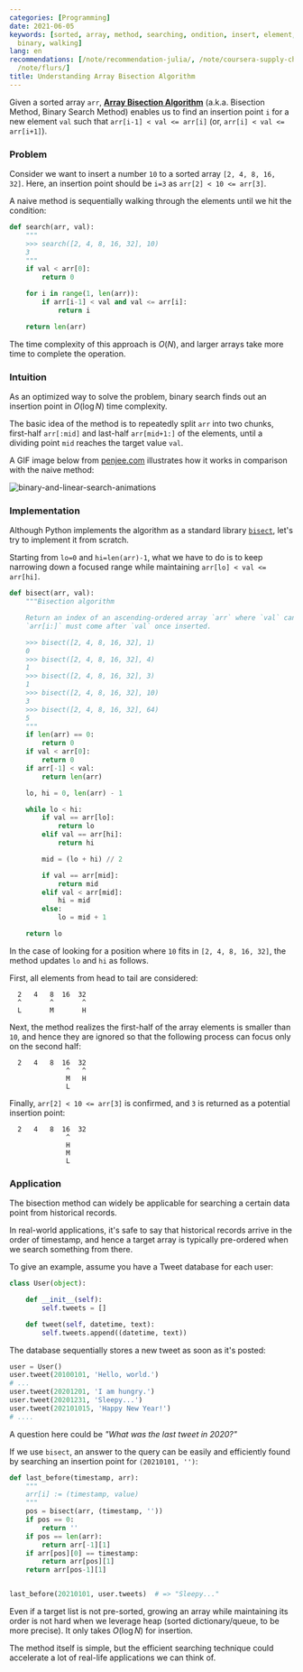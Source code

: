 ```yaml
---
categories: [Programming]
date: 2021-06-05
keywords: [sorted, array, method, searching, ondition, insert, element, dictionary,
  binary, walking]
lang: en
recommendations: [/note/recommendation-julia/, /note/coursera-supply-chain-management/,
  /note/flurs/]
title: Understanding Array Bisection Algorithm
---
```


Given a sorted array `arr`, **[Array Bisection Algorithm](https://en.wikipedia.org/wiki/Bisection_method)** (a.k.a. Bisection Method, Binary Search Method) enables us to find an insertion point `i` for a new element `val` such that `arr[i-1] < val <= arr[i]` (or, `arr[i] < val <= arr[i+1]`).

### Problem

Consider we want to insert a number `10` to a sorted array `[2, 4, 8, 16, 32]`. Here, an insertion point should be `i=3` as `arr[2] < 10 <= arr[3]`. 

A naive method is sequentially walking through the elements until we hit the condition:

```py
def search(arr, val):
    """
    >>> search([2, 4, 8, 16, 32], 10)
    3
    """
    if val < arr[0]:
        return 0

    for i in range(1, len(arr)):
        if arr[i-1] < val and val <= arr[i]:
            return i

    return len(arr)
```

The time complexity of this approach is $O(N)$, and larger arrays take more time to complete the operation.

### Intuition

As an optimized way to solve the problem, binary search finds out an insertion point in $O(\log N)$ time complexity.

The basic idea of the method is to repeatedly split `arr` into two chunks, first-half `arr[:mid]` and last-half `arr[mid+1:]` of the elements, until a dividing point `mid` reaches the target value `val`.

A GIF image below from [penjee.com](https://blog.penjee.com/binary-vs-linear-search-animated-gifs/) illustrates how it works in comparison with the naive method:

![binary-and-linear-search-animations](/images/array-bisection-algorithm//binary-and-linear-search-animations.gif)

### Implementation

Although Python implements the algorithm as a standard library [`bisect`](https://docs.python.org/3/library/bisect.html), let's try to implement it from scratch.

Starting from `lo=0` and `hi=len(arr)-1`, what we have to do is to keep narrowing down a focused range while maintaining `arr[lo] < val <= arr[hi]`.

```py
def bisect(arr, val):
    """Bisection algorithm

    Return an index of an ascending-ordered array `arr` where `val` can be inserted. A returned index `i` indicates a potential insertion point, and
    `arr[i:]` must come after `val` once inserted.

    >>> bisect([2, 4, 8, 16, 32], 1)
    0
    >>> bisect([2, 4, 8, 16, 32], 4)
    1
    >>> bisect([2, 4, 8, 16, 32], 3)
    1
    >>> bisect([2, 4, 8, 16, 32], 10)
    3
    >>> bisect([2, 4, 8, 16, 32], 64)
    5
    """
    if len(arr) == 0:
        return 0
    if val < arr[0]:
        return 0
    if arr[-1] < val:
        return len(arr)

    lo, hi = 0, len(arr) - 1

    while lo < hi:
        if val == arr[lo]:
            return lo
        elif val == arr[hi]:
            return hi

        mid = (lo + hi) // 2

        if val == arr[mid]:
            return mid
        elif val < arr[mid]:
            hi = mid
        else:
            lo = mid + 1

    return lo
```

In the case of looking for a position where `10` fits in `[2, 4, 8, 16, 32]`, the method updates `lo` and `hi` as follows.

First, all elements from head to tail are considered:

```
  2   4   8  16  32
  ^       ^       ^
  L       M       H
```

Next, the method realizes the first-half of the array elements is smaller than `10`, and hence they are ignored so that the following process can focus only on the second half:

```
  2   4   8  16  32
              ^   ^
              M   H
              L
```

Finally, `arr[2] < 10 <= arr[3]` is confirmed, and `3` is returned as a potential insertion point:

```
  2   4   8  16  32
              ^
              H
              M
              L
```

### Application

The bisection method can widely be applicable for searching a certain data point from historical records. 

In real-world applications, it's safe to say that historical records arrive in the order of timestamp, and hence a target array is typically pre-ordered when we search something from there. 

To give an example, assume you have a Tweet database for each user:

```py
class User(object):

    def __init__(self):
        self.tweets = []

    def tweet(self, datetime, text):
        self.tweets.append((datetime, text))
```

The database sequentially stores a new tweet as soon as it's posted:

```py
user = User()
user.tweet(20100101, 'Hello, world.')
# ...
user.tweet(20201201, 'I am hungry.')
user.tweet(20201231, 'Sleepy...')
user.tweet(202101015, 'Happy New Year!')
# ....
```

A question here could be *"What was the last tweet in 2020?"*

If we use `bisect`, an answer to the query can be easily and efficiently found by searching an insertion point for `(20210101, '')`:

```py
def last_before(timestamp, arr):
    """
    arr[i] := (timestamp, value)
    """
    pos = bisect(arr, (timestamp, ''))
    if pos == 0:
        return ''
    if pos == len(arr):
        return arr[-1][1]
    if arr[pos][0] == timestamp:
        return arr[pos][1]
    return arr[pos-1][1]


last_before(20210101, user.tweets)  # => "Sleepy..."
```

Even if a target list is not pre-sorted, growing an array while maintaining its order is not hard when we leverage heap (sorted dictionary/queue, to be more precise). It only takes $O(\log N)$ for insertion.

The method itself is simple, but the efficient searching technique could accelerate a lot of real-life applications we can think of.
